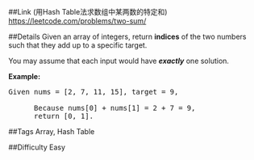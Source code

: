 ##Link (用Hash Table法求数组中某两数的特定和)
https://leetcode.com/problems/two-sum/

##Details
Given an array of integers, return <b>indices</b> of the two numbers such that they add up to a specific target.

You may assume that each input would have <b><i>exactly</i></b> one solution.

<b>Example:</b>
<pre>Given nums = [2, 7, 11, 15], target = 9,

      Because nums[0] + nums[1] = 2 + 7 = 9,
      return [0, 1].</pre>

##Tags
Array, Hash Table

##Difficulty
Easy
